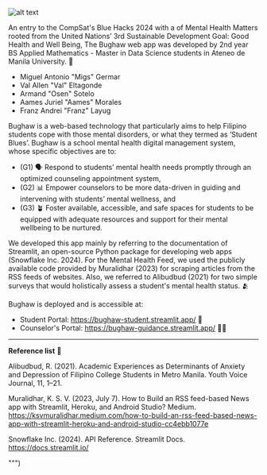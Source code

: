 ![alt text](https://github.com/compsat/bh24-s1/blob/main/BUGHAW_title.png?raw=true)

An entry to the CompSat's Blue Hacks 2024 with a of Mental Health Matters rooted from the United Nations’ 3rd Sustainable Development Goal: Good Health and Well Being, The Bughaw web app was developed by 2nd year BS Applied Mathematics - Master in Data Science students in Ateneo de Manila University. 💙

- Miguel Antonio "Migs" Germar
- Val Allen "Val" Eltagonde
- Armand "Osen" Sotelo
- Aames Juriel "Aames" Morales
- Franz Andrei "Franz" Layug

Bughaw is a web-based technology that particularly aims to help Filipino students cope with those mental disorders, or what they termed as ‘Student Blues’. Bughaw is a school mental health digital management system, whose specific objectives are to:
- (G1) 🗣️ Respond to students’ mental health needs promptly through an optimized counseling appointment system, 
- (G2) 📊 Empower counselors to be more data-driven in guiding and intervening with students’ mental wellness, and
- (G3) 🪴 Foster available, accessible, and safe spaces for students to be equipped with adequate resources and support for their mental wellbeing to be nurtured.

We developed this app mainly by referring to the documentation of Streamlit, an open-source Python package for developing web apps (Snowflake Inc. 2024). For the Mental Health Feed, we used the publicly available code provided by Muralidhar (2023) for scraping articles from the RSS feeds of websites. Also, we referred to Alibudbud (2021) for two simple surveys that would holistically assess a student's mental health status. 🫂

Bughaw is deployed and is accessible at:
- Student Portal: https://bughaw-student.streamlit.app/ 🎒
- Counselor's Portal: https://bughaw-guidance.streamlit.app/ 🧑‍🏫
                
---
                
**Reference list** 📖
                
Alibudbud, R. (2021). Academic Experiences as Determinants of Anxiety and Depression of Filipino College Students in Metro Manila. Youth Voice Journal, 11, 1–21.
                
Muralidhar, K. S. V. (2023, July 7). How to Build an RSS feed-based News app with Streamlit, Heroku, and Android Studio? Medium. https://ksvmuralidhar.medium.com/how-to-build-an-rss-feed-based-news-app-with-streamlit-heroku-and-android-studio-cc4ebb1077e

Snowflake Inc. (2024). API Reference. Streamlit Docs. https://docs.streamlit.io/

""")
